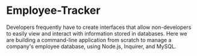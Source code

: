 # Employee-Tracker
Developers frequently have to create interfaces that allow non-developers to easily view and interact with information stored in databases.  Here we are building a command-line application from scratch to manage a company's employee database, using Node.js, Inquirer, and MySQL.
